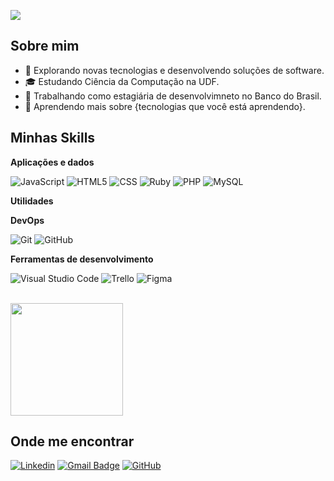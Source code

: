 ![](https://komarev.com/ghpvc/?username=iuricode&color=006bed)

## Sobre mim

- 🤔 Explorando novas tecnologias e desenvolvendo soluções de software.
- 🎓 Estudando Ciência da Computação na UDF.
- 💼 Trabalhando como estagiária de desenvolvimneto no Banco do Brasil.
- 🌱 Aprendendo mais sobre {tecnologias que você está aprendendo}.

## Minhas Skills

**Aplicações e dados**

![JavaScript](https://img.shields.io/badge/-JavaScript-333333?style=flat&logo=javascript)
![HTML5](https://img.shields.io/badge/-HTML5-333333?style=flat&logo=HTML5)
![CSS](https://img.shields.io/badge/-CSS-333333?style=flat&logo=CSS3&logoColor=1572B6)
![Ruby](https://img.shields.io/badge/-Ruby-333333?style=flat&logo=Ruby)
![PHP](https://img.shields.io/badge/-PHP-333333?style=flat&logo=PHP&logoColor=B65915)
![MySQL](https://img.shields.io/badge/-MySQL-333333?style=flat&logo=mysql)

**Utilidades**

**DevOps**

![Git](https://img.shields.io/badge/-Git-333333?style=flat&logo=git)
![GitHub](https://img.shields.io/badge/-GitHub-333333?style=flat&logo=github)

**Ferramentas de desenvolvimento**

![Visual Studio Code](https://img.shields.io/badge/-Visual%20Studio%20Code-333333?style=flat&logo=visual-studio-code&logoColor=007ACC)
![Trello](https://img.shields.io/badge/-Trello-333333?style=flat&logo=trello&logoColor=007ACC)
![Figma](https://img.shields.io/badge/-Figma-333333?style=flat&logo=figma&logoColor=007ACC)

<br/>

<a href="https://github.com/alananvs" title="Perfil da Alana">
  <img height="180em" src="https://github-readme-stats.vercel.app/api?username=alananvs&theme=dracula&show_icons=true" />
</a>

## Onde me encontrar

[![Linkedin](https://img.shields.io/badge/alananeves?style=flat-square&logo=Linkedin&logoColor=white&link=mailto:SEU-LINKEDIN)](https://www.linkedin.com/in/alananeves/)
[![Gmail Badge](https://img.shields.io/badge/alanadamasceno6@email.com-006bed?style=flat-square&logo=Gmail&logoColor=white&link=mailto:SEU-EMAIL)](alanadamasceno6@gmail.com)
[![GitHub](https://img.shields.io/github/followers/iuricode?label=follow&style=social)](https://github.com/alananvs)
